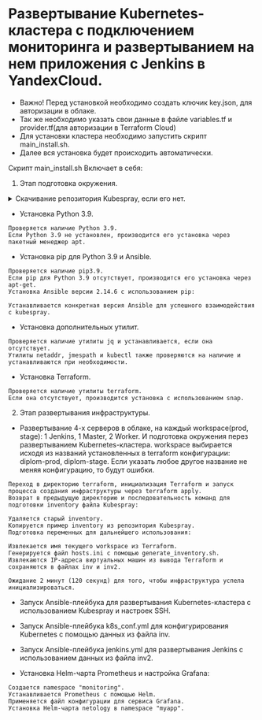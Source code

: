 # Развертывание Kubernetes-кластера с подключением мониторинга и развертыванием на нем приложения с Jenkins в YandexCloud.

* Важно! Перед установкой необходимо создать ключик key.json, для авторизации в облаке. 
* Так же необходимо указать свои данные в файле variables.tf и provider.tf(для авторизации в Terraform Cloud)
* Для установки кластера необходимо запустить скрипт main_install.sh. 
* Далее вся установка будет происходить автоматически.

Скрипт main_install.sh Включает в себя:

1. Этап подготовка окружения.
   
<details>
  <summary>Скачивание репозитория Kubespray, если его нет.</summary>
  <p>
     ```
     Проверяется, есть ли директория с именем "kubespray". Если директория не найдена, скрипт клонирует репозиторий Kubespray из GitHub.
     ```</p>
</details>


   
* Установка Python 3.9.
```
Проверяется наличие Python 3.9.
Если Python 3.9 не установлен, производится его установка через пакетный менеджер apt.
```
* Установка pip для Python 3.9 и Ansible.
```
Проверяется наличие pip3.9.
Если pip для Python 3.9 отсутствует, производится его установка через apt-get.
Установка Ansible версии 2.14.6 с использованием pip:

Устанавливается конкретная версия Ansible для успешного взаимодействия с kubespray.
```
* Установка дополнительных утилит.
```
Проверяется наличие утилиты jq и устанавливается, если она отсутствует.
Утилиты netaddr, jmespath и kubectl также проверяются на наличие и устанавливаются при необходимости.
```
* Установка Terraform.
```
Проверяется наличие утилиты terraform.
Если она отсутствует, производится установка с использованием snap.
```

2. Этап развертывания инфраструктуры.
   
* Развертывание 4-х серверов в облаке, на каждый workspace(prod, stage): 1 Jenkins, 1 Master, 2 Worker. И подготовка окружения перез развертыванием Kubernetes-кластера.
workspace выбирается исходя из названий установленных в terraform конфигурации: diplom-prod, diplom-stage.
Если указать любое другое название не меняя конфигурацию, то будут ошибки.

```
Переход в директорию terraform, инициализация Terraform и запуск процесса создания инфраструктуры через terraform apply.
Возврат в предыдущую директорию и последовательность команд для подготовки inventory файла Kubespray:

Удаляется старый inventory.
Копируется пример inventory из репозитория Kubespray.
Подготовка переменных для дальнейшего использования:

Извлекается имя текущего workspace из Terraform.
Генерируется файл hosts.ini с помощью generate_inventory.sh.
Извлекаются IP-адреса виртуальных машин из вывода Terraform и сохраняются в файлах inv и inv2.

Ожидание 2 минут (120 секунд) для того, чтобы инфраструктура успела инициализироваться.
```
* Запуск Ansible-плейбука для развертывания Kubernetes-кластера с использованием Kubespray и настроек SSH.

* Запуск Ansible-плейбука k8s_conf.yml для конфигурирования Kubernetes с помощью данных из файла inv.

* Запуск Ansible-плейбука jenkins.yml для развертывания Jenkins с использованием данных из файла inv2.

* Установка Helm-чарта Prometheus и настройка Grafana:
```
Создается namespace "monitoring".
Устанавливается Prometheus с помощью Helm.
Применяется файл конфигурации для сервиса Grafana.
Установка Helm-чарта netology в namespace "myapp".
```

